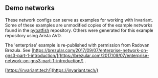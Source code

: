 ## Demo networks

These network configs can serve as examples for working with Invariant. Some of these examples are unmodified copies of the example networks found in the [pybatfish](https://github.com/batfish/pybatfish/tree/master/jupyter_notebooks/networks) repository. Others were generated for this example repository using Arista AVD.

The 'enterprise' example is re-published with permission from Radovan Brezula. See [https://brezular.com/2017/09/07/enterprise-network-on-gns3-part-1-introduction/](https://brezular.com/2017/09/07/enterprise-network-on-gns3-part-1-introduction/) .

[https://invariant.tech/](https://invariant.tech/)


